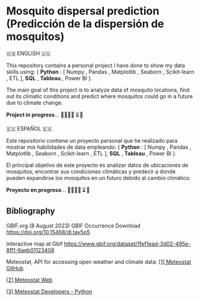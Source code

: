 # Mosquito dispersal prediction (Predicción de la dispersión de mosquitos)
🇬🇧 ENGLISH 🇺🇸

This repository contains a personal project I have done to show my data skills using: { **Python** : [ Numpy , Pandas , Matplotlib , Seaborn , Scikit-learn , ETL ], **SQL** , **Tableau** , Power BI }.

The main goal of this project is to analyze data of mosquito locations, find out its climatic conditions and predict where mosquitos could go in a future due to climate change.

**Project in progress**... 👷‍♀️👩‍💻  ⏳ 🚀 



🇪🇸 ESPAÑOL 🇪🇸

Este repositorio contiene un proyecto personal que he realizado para mostrar mis habilidades de data empleando: { **Python** : [ Numpy , Pandas , Matplotlib , Seaborn , Scikit-learn , ETL ], **SQL** , **Tableau** , Power BI }.

El principal objetivo de este proyecto es analizar datos de ubicaciones de mosquitos, encontrar sus condiciones climáticas y predecir a donde pueden expandirse los mosquitos en un futuro debido al cambio climático.

**Proyecto en progreso**... 👷‍♀️👩‍💻  ⏳ 🚀 

## Bibliography
GBIF.org (8 August 2023) GBIF Occurrence Download https://doi.org/10.15468/dl.tav5p5

   Interactive map at Gbif https://www.gbif.org/dataset/1fef1ead-3d02-495e-8ff1-6aeb01123408

Meteostat, API for accessing open weather and climate data: 
[[1] Meteostat GitHub](https://github.com/meteostat/meteostat-python)

[[2] Meteostat Web](https://meteostat.net)

[[3] Meteostat Developers - Python](https://dev.meteostat.net/python/)
